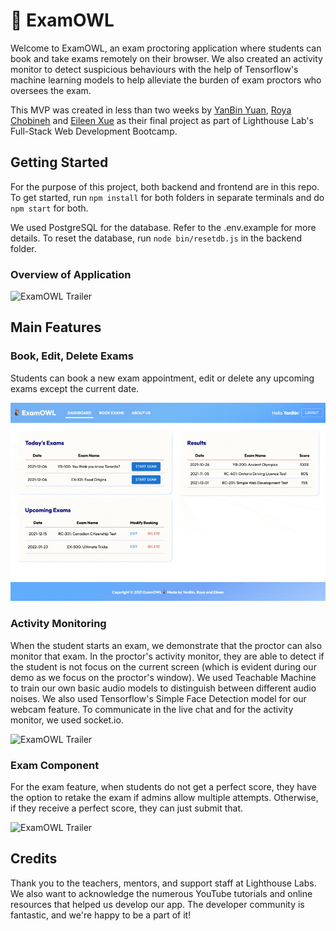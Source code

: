 # 🦉 ExamOWL

Welcome to ExamOWL, an exam proctoring application where students can book and take exams remotely on their browser. We also created an activity monitor to detect suspicious behaviours with the help of Tensorflow's machine learning models to help alleviate the burden of exam proctors who oversees the exam. 

This MVP was created in less than two weeks by [YanBin Yuan](https://github.com/YBYuan007), [Roya Chobineh](https://github.com/royachobineh) and [Eileen Xue](https://github.com/eileenxue) as their final project as part of Lighthouse Lab's Full-Stack Web Development Bootcamp.

## Getting Started
For the purpose of this project, both backend and frontend are in this repo. To get started, run `npm install` for both folders in separate terminals and do `npm start` for both. 

We used PostgreSQL for the database. Refer to the .env.example for more details. To reset the database, run `node bin/resetdb.js` in the backend folder.

### Overview of Application
![ExamOWL Trailer](docs/examOWL-trailer.gif)

## Main Features

### Book, Edit, Delete Exams
Students can book a new exam appointment, edit or delete any upcoming exams except the current date.

![ExamOWL Trailer](docs/examOWL-book-edit-delete.gif)

### Activity Monitoring
When the student starts an exam, we demonstrate that the proctor can also monitor that exam. In the proctor's activity monitor, they are able to detect if the student is not focus on the current screen (which is evident during our demo as we focus on the proctor's window). We used Teachable Machine to train our own basic audio models to distinguish between different audio noises. We also used Tensorflow's Simple Face Detection model for our webcam feature. To communicate in the live chat and for the activity monitor, we used socket.io.

![ExamOWL Trailer](docs/examOWL-monitor-webcam.gif)

### Exam Component
For the exam feature, when students do not get a perfect score, they have the option to retake the exam if admins allow multiple attempts. Otherwise, if they receive a perfect score, they can just submit that.

![ExamOWL Trailer](docs/examOWL-exam-questions.gif)


## Credits
Thank you to the teachers, mentors, and support staff at Lighthouse Labs. We also want to acknowledge the numerous YouTube tutorials and online resources that helped us develop our app. The developer community is fantastic, and we're happy to be a part of it!
